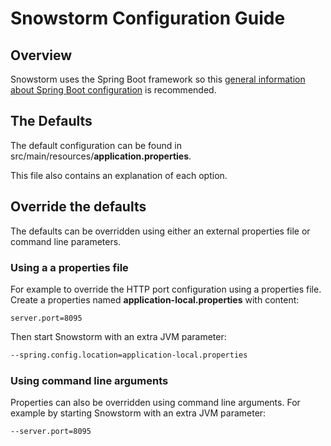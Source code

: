 # Snowstorm Configuration Guide

## Overview
Snowstorm uses the Spring Boot framework so this [general information about Spring Boot configuration](https://docs.spring.io/spring-boot/docs/2.0.0.RC2/reference/htmlsingle/#boot-features-external-config) is recommended.

## The Defaults

The default configuration can be found in src/main/resources/**application.properties**. 

This file also contains an explanation of each option.

## Override the defaults

The defaults can be overridden using either an external properties file or command line parameters.

### Using a a properties file
For example to override the HTTP port configuration using a properties file.
Create a properties named **application-local.properties** with content:
```properties
server.port=8095
```
Then start Snowstorm with an extra JVM parameter:
```bash
--spring.config.location=application-local.properties
```

### Using command line arguments
Properties can also be overridden using command line arguments. 
For example by starting Snowstorm with an extra JVM parameter:
```bash
--server.port=8095
```
